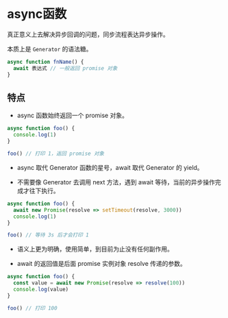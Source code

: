 # async函数

真正意义上去解决异步回调的问题，同步流程表达异步操作。

本质上是 `Generator` 的语法糖。

```js
async function fnName() {
  await 表达式 // 一般返回 promise 对象
}
```

## 特点

- async 函数始终返回一个 promise 对象。

```js
async function foo() {
  console.log(1)
}

foo() // 打印 1，返回 promise 对象
```

- async 取代 Generator 函数的星号，await 取代 Generator 的 yield。

- 不需要像 Generator 去调用 next 方法，遇到 await 等待，当前的异步操作完成才往下执行。

```js
async function foo() {
  await new Promise(resolve => setTimeout(resolve, 3000))
  console.log(1)
}

foo() // 等待 3s 后才会打印 1
```

- 语义上更为明确，使用简单，到目前为止没有任何副作用。

- await 的返回值是后面 promise 实例对象 resolve 传递的参数。

```js
async function foo() {
  const value = await new Promise(resolve => resolve(100))
  console.log(value)
}

foo() // 打印 100
```
